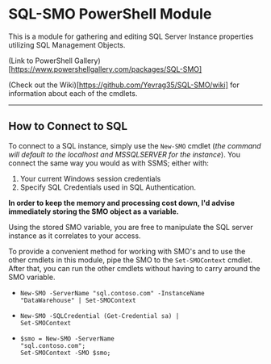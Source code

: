 # SQL-SMO PowerShell Module

This is a module for gathering and editing SQL Server Instance properties utilizing SQL Management Objects.

(Link to PowerShell Gallery)[https://www.powershellgallery.com/packages/SQL-SMO]

(Check out the Wiki)[https://github.com/Yevrag35/SQL-SMO/wiki] for information about each of the cmdlets.

---

## How to Connect to SQL

To connect to a SQL instance, simply use the <code>New-SMO</code> cmdlet (_the command will default to the localhost and MSSQLSERVER for the instance_).  You connect the same way you would as with SSMS; either with:

1. Your current Windows session credentials
1. Specify SQL Credentials used in SQL Authentication.

__In order to keep the memory and processing cost down, I'd advise immediately storing the SMO object as a variable.__

Using the stored SMO variable, you are free to manipulate the SQL server instance as it correlates to your access.

To provide a convenient method for working with SMO's and to use the other cmdlets in this module, pipe the SMO to the <code>Set-SMOContext</code> cmdlet.  After that, you can run the other cmdlets without having to carry around the SMO variable.

* <code>New-SMO -ServerName "sql.contoso.com" -InstanceName "DataWarehouse" | Set-SMOContext</code>

* <code>New-SMO -SQLCredential (Get-Credential sa) | Set-SMOContext</code>

* <code>$smo = New-SMO -ServerName "sql.contoso.com";<br>Set-SMOContext -SMO $smo;</code>
